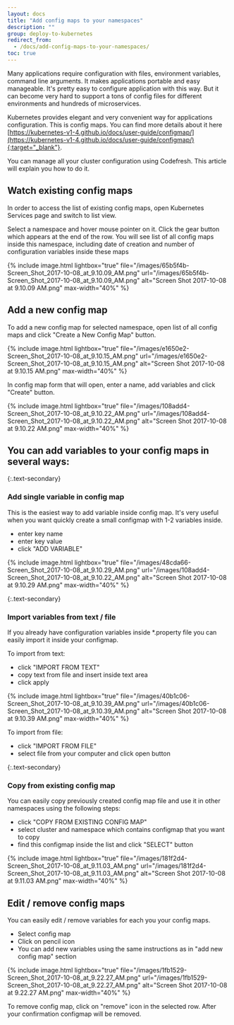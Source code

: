 ```yaml
---
layout: docs
title: "Add config maps to your namespaces"
description: ""
group: deploy-to-kubernetes
redirect_from:
  - /docs/add-config-maps-to-your-namespaces/
toc: true
---
```

Many applications require configuration with files, environment variables, command line arguments. It makes applications portable and easy manageable. It's pretty easy to configure application with this way. But it can become very hard to support a tons of config files for different environments and hundreds of microservices. 

Kubernetes provides elegant and very convenient way for applications configuration. This is config maps. You can find more details about it here [https://kubernetes-v1-4.github.io/docs/user-guide/configmap/](https://kubernetes-v1-4.github.io/docs/user-guide/configmap/){:target="_blank"}. 

You can manage all your cluster configuration using Codefresh. This article will explain you how to do it.

## Watch existing config maps
In order to access the list of existing config maps, open Kubernetes Services page and switch to list view.

Select a namespace and hover mouse pointer on it. Click the gear button which appears at the end of the row. You will see list of all config maps inside this namespace, including date of creation and number of configuration variables inside these maps

{% include image.html
lightbox="true"
file="/images/65b5f4b-Screen_Shot_2017-10-08_at_9.10.09_AM.png"
url="/images/65b5f4b-Screen_Shot_2017-10-08_at_9.10.09_AM.png"
alt="Screen Shot 2017-10-08 at 9.10.09 AM.png"
max-width="40%"
%}

## Add a new config map
To add a new config map for selected namespace, open list of all config maps and click "Create a New Config Map" button.

{% include image.html
lightbox="true"
file="/images/e1650e2-Screen_Shot_2017-10-08_at_9.10.15_AM.png"
url="/images/e1650e2-Screen_Shot_2017-10-08_at_9.10.15_AM.png"
alt="Screen Shot 2017-10-08 at 9.10.15 AM.png"
max-width="40%"
%}

In config map form that will open, enter a name, add variables and click "Create" button.

{% include image.html
lightbox="true"
file="/images/108add4-Screen_Shot_2017-10-08_at_9.10.22_AM.png"
url="/images/108add4-Screen_Shot_2017-10-08_at_9.10.22_AM.png"
alt="Screen Shot 2017-10-08 at 9.10.22 AM.png"
max-width="40%"
%}

## You can add variables to your config maps in several ways:

{:.text-secondary}
### Add single variable in config map
This is the easiest way to add variable inside config map. It's very useful when you want quickly create a small configmap with 1-2 variables inside. 
- enter key name
- enter key value
- click "ADD VARIABLE"

{% include image.html
lightbox="true"
file="/images/48cda66-Screen_Shot_2017-10-08_at_9.10.29_AM.png"
url="/images/108add4-Screen_Shot_2017-10-08_at_9.10.22_AM.png"
alt="Screen Shot 2017-10-08 at 9.10.29 AM.png"
max-width="40%"
%}

{:.text-secondary}
### Import variables from text / file
If you already have configuration variables inside *.property file you can easily import it inside your configmap.

To import from text:
- click "IMPORT FROM TEXT"
- copy text from file and insert inside text area 
- click apply

{% include image.html
lightbox="true"
file="/images/40b1c06-Screen_Shot_2017-10-08_at_9.10.39_AM.png"
url="/images/40b1c06-Screen_Shot_2017-10-08_at_9.10.39_AM.png"
alt="Screen Shot 2017-10-08 at 9.10.39 AM.png"
max-width="40%"
%}

To import from file:
- click "IMPORT FROM FILE"
- select file from your computer and click open button

{:.text-secondary}
### Copy from existing config map

You can easily copy previously created config map file and use it in other namespaces using the following steps:
- click "COPY FROM EXISTING CONFIG MAP"
- select cluster and namespace which contains configmap that you want to copy
- find this configmap inside the list and click "SELECT" button

{% include image.html
lightbox="true"
file="/images/181f2d4-Screen_Shot_2017-10-08_at_9.11.03_AM.png"
url="/images/181f2d4-Screen_Shot_2017-10-08_at_9.11.03_AM.png"
alt="Screen Shot 2017-10-08 at 9.11.03 AM.png"
max-width="40%"
%}

## Edit / remove config maps
You can easily edit / remove variables for each you your config maps.

- Select config map 
- Click on pencil icon 
- You can add new variables using the same instructions as in "add new config map" section

{% include image.html
lightbox="true"
file="/images/1fb1529-Screen_Shot_2017-10-08_at_9.22.27_AM.png"
url="/images/1fb1529-Screen_Shot_2017-10-08_at_9.22.27_AM.png"
alt="Screen Shot 2017-10-08 at 9.22.27 AM.png"
max-width="40%"
%}

To remove config map, click on "remove" icon in the selected row. After your confirmation configmap will be removed.
